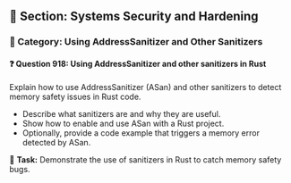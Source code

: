 ## 📘 Section: Systems Security and Hardening
### 🔹 Category: Using AddressSanitizer and Other Sanitizers
#### ❓ Question 918: Using AddressSanitizer and other sanitizers in Rust

Explain how to use AddressSanitizer (ASan) and other sanitizers to detect memory safety issues in Rust code.

- Describe what sanitizers are and why they are useful.
- Show how to enable and use ASan with a Rust project.
- Optionally, provide a code example that triggers a memory error detected by ASan.

🔧 **Task:** Demonstrate the use of sanitizers in Rust to catch memory safety bugs.
